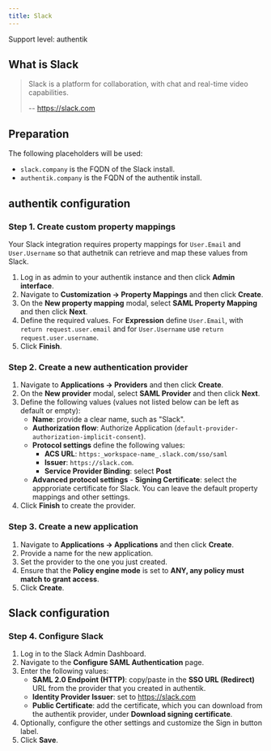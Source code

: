```yaml
---
title: Slack
---
```


<span class="badge badge--secondary">Support level: authentik</span>

## What is Slack

> Slack is a platform for collaboration, with chat and real-time video capabilities.
>
> -- https://slack.com

## Preparation

The following placeholders will be used:

-   `slack.company` is the FQDN of the Slack install.
-   `authentik.company` is the FQDN of the authentik install.

## authentik configuration

### Step 1. Create custom property mappings

Your Slack integration requires property mappings for `User.Email` and `User.Username` so that authetnik can retrieve and map these values from Slack.

1. Log in as admin to your authentik instance and then click **Admin interface**.
2. Navigate to **Customization -> Property Mappings** and then click **Create**.
3. On the **New property mapping** modal, select **SAML Property Mapping** and then click **Next**.
4. Define the required values. For **Expression** define `User.Email`, with `return request.user.email` and for `User.Username` use `return request.user.username`.
5. Click **Finish**.

### Step 2. Create a new authentication provider

1. Navigate to **Applications -> Providers** and then click **Create**.
2. On the **New provider** modal, select **SAML Provider** and then click **Next**.
3. Define the following values (values not listed below can be left as default or empty):
    - **Name**: provide a clear name, such as "Slack".
    - **Authorization flow**: Authorize Application (`default-provider-authorization-implicit-consent`).
    - **Protocol settings** define the following values:
        - **ACS URL**: `https:_workspace-name_.slack.com/sso/saml`
        - **Issuer**: `https://slack.com`.
        - **Service Provider Binding**: select **Post**
    - **Advanced protocol settings** - **Signing Certificate**: select the appproriate certificate for Slack.
      You can leave the default property mappings and other settings.
4. Click **Finish** to create the provider.

### Step 3. Create a new application

1. Navigate to **Applications -> Applications** and then click **Create**.
2. Provide a name for the new application.
3. Set the provider to the one you just created.
4. Ensure that the **Policy engine mode** is set to **ANY, any policy must match to grant access**.
5. Click **Create**.

## Slack configuration

### Step 4. Configure Slack

1. Log in to the Slack Admin Dashboard.
2. Navigate to the **Configure SAML Authentication** page.
3. Enter the following values:
    - **SAML 2.0 Endpoint (HTTP)**: copy/paste in the **SSO URL (Redirect)** URL from the provider that you created in authentik.
    - **Identity Provider Issuer**: set to https://slack.com
    - **Public Certificate**: add the certificate, which you can download from the authentik provider, under **Download signing certificate**.
4. Optionally, configure the other settings and customize the Sign in button label.
5. Click **Save**.
